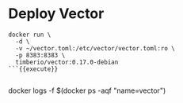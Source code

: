 
# Deploy Vector

```
docker run \
  -d \
  -v ~/vector.toml:/etc/vector/vector.toml:ro \
  -p 8383:8383 \
  timberio/vector:0.17.0-debian
```{{execute}}


```
docker logs -f $(docker ps -aqf "name=vector")
```{{execute}}
